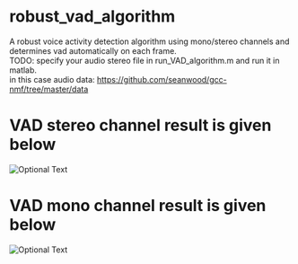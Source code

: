 # robust_vad_algorithm
A robust voice activity detection algorithm using mono/stereo channels and determines vad automatically on each frame.<br />
TODO: specify your audio stereo file in run_VAD_algorithm.m and run it in matlab.<br />
in this case audio data: https://github.com/seanwood/gcc-nmf/tree/master/data <br />
# VAD stereo channel result is given below
![Optional Text](../master/vadDemo.PNG)

# VAD mono channel result is given below
![Optional Text](../master/vadDemoMono.PNG)
